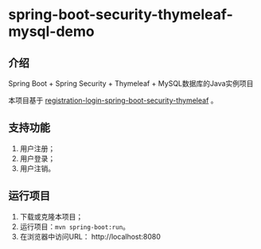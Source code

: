 # spring-boot-security-thymeleaf-mysql-demo

## 介绍

Spring Boot + Spring Security + Thymeleaf + MySQL数据库的Java实例项目

本项目基于 [registration-login-spring-boot-security-thymeleaf](https://github.com/knowledgefactory4u/registration-login-spring-boot-security-thymeleaf) 。

## 支持功能

1. 用户注册；
2. 用户登录；
3. 用户注销。

## 运行项目

1. 下载或克隆本项目；
2. 运行项目：`mvn spring-boot:run`。
3. 在浏览器中访问URL： http://localhost:8080